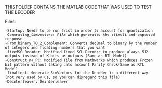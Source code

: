 THIS FOLDER CONTAINS THE MATLAB CODE THAT WAS USED TO TEST THE DECODER

Files:

	-Startup: Needs to be run frist in order to account for quantization
	-Generating_Simvectors: File which generates the stimuli and expected response 
	-From_binary_TO_2_Complement: Converts decimal to binary by the number of integers and floating numbers that you want
	-fixedSCLDecoder: Modified Fixed SCL Decoder to produce always 512 outputs instead of K bits as outputs (Same as RTL Model)
	-Construct_no_PC: Modified File from Mathworks which produces Frozen bit pattern without taking into account Parity Check(Same as RTL Model)
	-finaltest: Generate SimVectors for the Decoder in a different way (not very used by us, so you can disregard this file)
	-Deinterleaver: Deinterleaver

	

